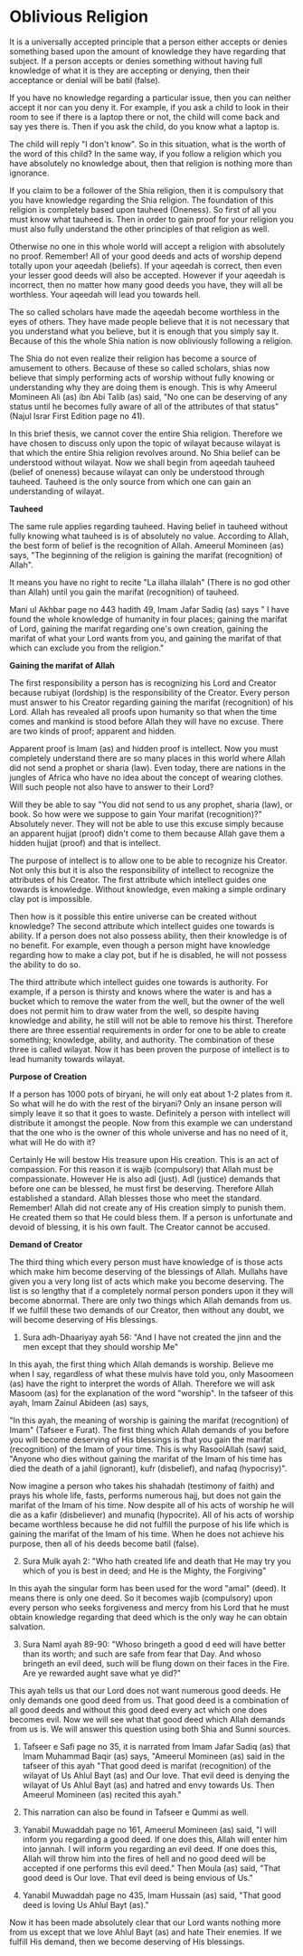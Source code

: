 Oblivious Religion
==================

It is a universally accepted principle that a person either accepts or
denies something based upon the amount of knowledge they have regarding
that subject. If a person accepts or denies something without having
full knowledge of what it is they are accepting or denying, then their
acceptance or denial will be batil (false).

If you have no knowledge regarding a particular issue, then you can
neither accept it nor can you deny it. For example, if you ask a child
to look in their room to see if there is a laptop there or not, the
child will come back and say yes there is. Then if you ask the child, do
you know what a laptop is.

The child will reply "I don't know". So in this situation, what is the
worth of the word of this child? In the same way, if you follow a
religion which you have absolutely no knowledge about, then that
religion is nothing more than ignorance.

If you claim to be a follower of the Shia religion, then it is
compulsory that you have knowledge regarding the Shia religion. The
foundation of this religion is completely based upon tauheed (Oneness).
So first of all you must know what tauheed is. Then in order to gain
proof for your religion you must also fully understand the other
principles of that religion as well.

Otherwise no one in this whole world will accept a religion with
absolutely no proof. Remember! All of your good deeds and acts of
worship depend totally upon your aqeedah (beliefs). If your aqeedah is
correct, then even your lesser good deeds will also be accepted. However
if your aqeedah is incorrect, then no matter how many good deeds you
have, they will all be worthless. Your aqeedah will lead you towards
hell.


The so called scholars have made the aqeedah become worthless in the
eyes of others. They have made people believe that it is not necessary
that you understand what you believe, but it is enough that you simply
say it. Because of this the whole Shia nation is now obliviously
following a religion.

The Shia do not even realize their religion has become a source of
amusement to others. Because of these so called scholars, shias now
believe that simply performing acts of worship without fully knowing or
understanding why they are doing them is enough. This is why Ameerul
Momineen Ali (as) ibn Abi Talib (as) said, "No one can be deserving of
any status until he becomes fully aware of all of the attributes of that
status" (Najul Israr First Edition page no 41).

In this brief thesis, we cannot cover the entire Shia religion.
Therefore we have chosen to discuss only upon the topic of wilayat
because wilayat is that which the entire Shia religion revolves around.
No Shia belief can be understood without wilayat. Now we shall begin
from aqeedah tauheed (belief of oneness) because wilayat can only be
understood through tauheed. Tauheed is the only source from which one
can gain an understanding of wilayat.


**Tauheed**

The same rule applies regarding tauheed. Having belief in tauheed
without fully knowing what tauheed is is of absolutely no value.
According to Allah, the best form of belief is the recognition of Allah.
Ameerul Momineen (as) says, "The beginning of the religion is gaining
the marifat (recognition) of Allah".

It means you have no right to recite "La illaha illalah" (There is no
god other than Allah) until you gain the marifat (recognition) of
tauheed.

Mani ul Akhbar page no 443 hadith 49, Imam Jafar Sadiq (as) says " I
have found the whole knowledge of humanity in four places; gaining the
marifat of Lord, gaining the marifat regarding one's own creation,
gaining the marifat of what your Lord wants from you, and gaining the
marifat of that which can exclude you from the religion."


**Gaining the marifat of Allah**

The first responsibility a person has is recognizing his Lord and
Creator because rubiyat (lordship) is the responsibility of the Creator.
Every person must answer to his Creator regarding gaining the marifat
(recognition) of his Lord. Allah has revealed all proofs upon humanity
so that when the time comes and mankind is stood before Allah they will
have no excuse. There are two kinds of proof; apparent and hidden.

Apparent proof is Imam (as) and hidden proof is intellect. Now you must
completely understand there are so many places in this world where Allah
did not send a prophet or sharia (law). Even today, there are nations in
the jungles of Africa who have no idea about the concept of wearing
clothes. Will such people not also have to answer to their Lord?

Will they be able to say "You did not send to us any prophet, sharia
(law), or book. So how were we suppose to gain Your marifat
(recognition)?" Absolutely never. They will not be able to use this
excuse simply because an apparent hujjat (proof) didn't come to them
because Allah gave them a hidden hujjat (proof) and that is intellect.

The purpose of intellect is to allow one to be able to recognize his
Creator. Not only this but it is also the responsibility of intellect to
recognize the attributes of his Creator. The first attribute which
intellect guides one towards is knowledge. Without knowledge, even
making a simple ordinary clay pot is impossible.

Then how is it possible this entire universe can be created without
knowledge? The second attribute which intellect guides one towards is
ability. If a person does not also possess ability, then their knowledge
is of no benefit. For example, even though a person might have knowledge
regarding how to make a clay pot, but if he is disabled, he will not
possess the ability to do so.

The third attribute which intellect guides one towards is authority.
For example, if a person is thirsty and knows where the water is and has
a bucket which to remove the water from the well, but the owner of the
well does not permit him to draw water from the well, so despite having
knowledge and ability, he still will not be able to remove his thirst.
Therefore there are three essential requirements in order for one to be
able to create something; knowledge, ability, and authority. The
combination of these three is called wilayat. Now it has been proven the
purpose of intellect is to lead humanity towards wilayat.


**Purpose of Creation**

If a person has 1000 pots of biryani, he will only eat about 1-2 plates
from it. So what will he do with the rest of the biryani? Only an insane
person will simply leave it so that it goes to waste. Definitely a
person with intellect will distribute it amongst the people. Now from
this example we can understand that the one who is the owner of this
whole universe and has no need of it, what will He do with it?

Certainly He will bestow His treasure upon His creation. This is an act
of compassion. For this reason it is wajib (compulsory) that Allah must
be compassionate. However He is also adl (just). Adl (justice) demands
that before one can be blessed, he must first be deserving. Therefore
Allah established a standard. Allah blesses those who meet the standard.
Remember! Allah did not create any of His creation simply to punish
them. He created them so that He could bless them. If a person is
unfortunate and devoid of blessing, it is his own fault. The Creator
cannot be accused.

**Demand of Creator**

The third thing which every person must have knowledge of is those acts
which make him become deserving of the blessings of Allah. Mullahs have
given you a very long list of acts which make you become deserving. The
list is so lengthy that if a completely normal person ponders upon it
they will become abnormal. There are only two things which Allah demands
from us. If we fulfill these two demands of our Creator, then without
any doubt, we will become deserving of His blessings.

1. Sura adh-Dhaariyay ayah 56: "And I have not created the jinn and the
men except that they should worship Me"

In this ayah, the first thing which Allah demands is worship. Believe
me when I say, regardless of what these mulvis have told you, only
Masoomeen (as) have the right to interpret the words of Allah. Therefore
we will ask Masoom (as) for the explanation of the word "worship". In
the tafseer of this ayah, Imam Zainul Abideen (as) says,

"In this ayah, the meaning of worship is gaining the marifat
(recognition) of Imam" (Tafseer e Furat). The first thing which Allah
demands of you before you will become deserving of His blessings is that
you gain the marifat (recognition) of the Imam of your time. This is why
RasoolAllah (saw) said, "Anyone who dies without gaining the marifat of
the Imam of his time has died the death of a jahil (ignorant), kufr
(disbelief), and nafaq (hypocrisy)".

Now imagine a person who takes his shahadah (testimony of faith) and
prays his whole life, fasts, performs numerous hajj, but does not gain
the marifat of the Imam of his time. Now despite all of his acts of
worship he will die as a kafir (disbeliever) and munafiq (hypocrite).
All of his acts of worship became worthless because he did not fulfill
the purpose of his life which is gaining the marifat of the Imam of his
time. When he does not achieve his purpose, then all of his deeds become
batil (false).

2. Sura Mulk ayah 2: "Who hath created life and death that He may try
you which of you is best in deed; and He is the Mighty, the Forgiving"

In this ayah the singular form has been used for the word "amal"
(deed). It means there is only one deed. So it becomes wajib
(compulsory) upon every person who seeks forgiveness and mercy from his
Lord that he must obtain knowledge regarding that deed which is the only
way he can obtain salvation.

3. Sura Naml ayah 89-90: "Whoso bringeth a good d eed will have better
than its worth; and such are safe from fear that Day. And whoso bringeth
an evil deed, such will be flung down on their faces in the Fire. Are ye
rewarded aught save what ye did?"

This ayah tells us that our Lord does not want numerous good deeds. He
only demands one good deed from us. That good deed is a combination of
all good deeds and without this good deed every act which one does
becomes evil. Now we will see what that good deed which Allah demands
from us is. We will answer this question using both Shia and Sunni
sources.

1. Tafseer e Safi page no 35, it is narrated from Imam Jafar Sadiq (as)
that Imam Muhammad Baqir (as) says, "Ameerul Momineen (as) said in the
tafseer of this ayah "That good deed is marifat (recognition) of the
wilayat of Us Ahlul Bayt (as) and Our love. That evil deed is denying
the wilayat of Us Ahlul Bayt (as) and hatred and envy towards Us. Then
Ameerul Momineen (as) recited this ayah."

2. This narration can also be found in Tafseer e Qummi as well.

3. Yanabil Muwaddah page no 161, Ameerul Momineen (as) said, "I will
inform you regarding a good deed. If one does this, Allah will enter him
into jannah. I will inform you regarding an evil deed. If one does this,
Allah will throw him into the fires of hell and no good deed will be
accepted if one performs this evil deed." Then Moula (as) said, "That
good deed is Our love. That evil deed is being envious of Us."

4. Yanabil Muwaddah page no 435, Imam Hussain (as) said, "That good
deed is loving Us Ahlul Bayt (as)."

Now it has been made absolutely clear that our Lord wants nothing more
from us except that we love Ahlul Bayt (as) and hate Their enemies. If
we fulfill His demand, then we become deserving of His blessings.


